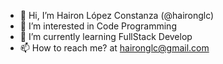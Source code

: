 - 👋 Hi, I’m Hairon López Constanza (@haironglc)
- 👀 I’m interested in Code Programming
- 🌱 I’m currently learning FullStack Develop
- 📫 How to reach me? at haironglc@gmail.com

<!---
haironglc/haironglc is a ✨ special ✨ repository because its `README.md` (this file) appears on your GitHub profile.
You can click the Preview link to take a look at your changes.
--->
